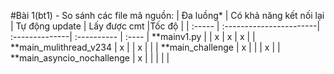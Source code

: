 #Bài 1(bt1)
    - So sánh các file mã nguồn: 
                            | Đa luồng* | Có khả năng kết nối lại | Tự động update | Lấy được cmt |Tốc độ |
                            | :-----   | :-----------------------| :--------------| :----------  | :---- |
**mainv1.py                 |          |            x            |        x       |      x       |       |
**main_mulithread_v234      |    x     |                         |        x       |              |       |
**main_challenge            |    x     |                         |                |     x        |       |
**main_asyncio_nochallenge  |    x     |                         |                |              |       |
   

